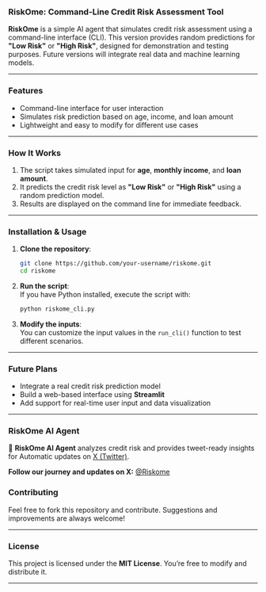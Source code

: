 ### **RiskOme: Command-Line Credit Risk Assessment Tool**

**RiskOme** is a simple AI agent that simulates credit risk assessment using a command-line interface (CLI). This version provides random predictions for **"Low Risk"** or **"High Risk"**, designed for demonstration and testing purposes. Future versions will integrate real data and machine learning models.

---

### **Features**
- Command-line interface for user interaction  
- Simulates risk prediction based on age, income, and loan amount  
- Lightweight and easy to modify for different use cases  

---

### **How It Works**
1. The script takes simulated input for **age**, **monthly income**, and **loan amount**.  
2. It predicts the credit risk level as **"Low Risk"** or **"High Risk"** using a random prediction model.  
3. Results are displayed on the command line for immediate feedback.  

---

### **Installation & Usage**
1. **Clone the repository**:  
   ```bash
   git clone https://github.com/your-username/riskome.git
   cd riskome
   ```

2. **Run the script**:  
   If you have Python installed, execute the script with:  
   ```bash
   python riskome_cli.py
   ```

3. **Modify the inputs**:  
   You can customize the input values in the `run_cli()` function to test different scenarios.

---

### **Future Plans**
- Integrate a real credit risk prediction model  
- Build a web-based interface using **Streamlit**  
- Add support for real-time user input and data visualization  

---
### RiskOme AI Agent
🚀 **RiskOme AI Agent** analyzes credit risk and provides tweet-ready insights for Automatic updates on [X (Twitter)](https://twitter.com/Riskome).

**Follow our journey and updates on X:** [@Riskome](https://twitter.com/Riskoome)


### **Contributing**
Feel free to fork this repository and contribute. Suggestions and improvements are always welcome!

---

### **License**
This project is licensed under the **MIT License**. You’re free to modify and distribute it.

---

